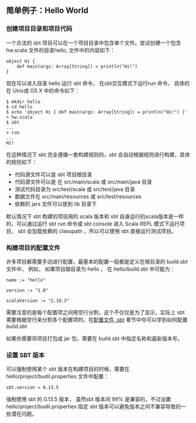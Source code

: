 ## 简单例子：Hello World

### 创建项目目录和项目代码

一个合法的 sbt 项目可以在一个项目目录中包含单个文件。尝试创建一个包含hw.scala 文件的目录hello, 文件中的内容如下：

```
object Hi {
    def main(args: Array[String]) = println("Hi!")
}
```

现在可以进入目录 hello 运行 sbt 命令， 在sbt交互模式下运行run 命令， 具体的在 Unix或 OS X 中的命令如下：

```
$ mkdir hello
$ cd hello
$ echo 'object Hi { def main(args: Array[String]) = println("Hi!") }' > hw.scala
$ sbt
...
> run
...
Hi!
```

在这种情况下 sbt 完全遵循一套构建规则的，sbt 会自动根据规则进行构建，具体的规则如下：

* 代码源文件可以是 sbt 项目根目录
* 代码源文件可以是 在 src/main/scala 或 src/main/java 目录
* 测试代码目录为 src/test/scala 或 src/test/java 目录
* 数据文件在 src/main/resources 或 src/test/resources
* 依赖的 jars 文件可以放到 lib 目录下

默认情况下 sbt 构建的项目用的 scala 版本和 sbt 自身运行的scala版本是一样的，可以通过运行 sbt run 命令或 sbt console 进入 Scala REPL 模式下运行项目， sbt 会加载依赖的 classpath ，所以可以使用 sbt 直接运行测试项目。

### 构建项目的配置文件

许多项目都需要手动进行配置，最基本的配置一般都是定义在根目录的 build.sbt 文件中， 例如， 如果项目跟目录为 hello ， 在 hello/build.sbt 中可能为：

```
name := "hello"

version := "1.0"

scalaVersion := "2.10.3"

```

需要注意的是每个配置项之间用空行分割，这个不仅仅是为了显示，实际上 sbt 需要根据空行来分割多个配置项的。在[配置文件 .sbt](build_define.html) 章节中你可以学到如何配置 build.sbt

如果你需要将项目打包成 jar 包，需要在 build.sbt 中指定名称和最新版本号。

### 设置 SBT 版本

可以强制使用某个 sbt 版本在构建项目的时候，需要在 hello/project/budil.properties 文件中配置：

```
sbt.version = 0.13.5
```

强制使用 sbt 的 0.13.5 版本， 虽然sbt 版本间 99% 是兼容的，不过设置hello/project/budil.properties 指定 sbt 版本可以避免版本之间不兼容导致的一些潜在问题。
